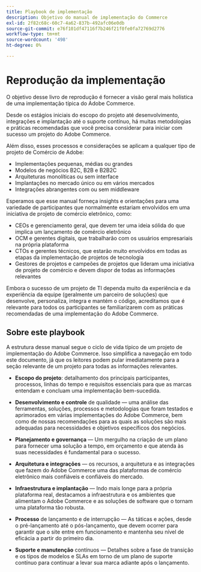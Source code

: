 ```yaml
---
title: Playbook de implementação
description: Objetivo do manual de implementação do Commerce
exl-id: 2f82c68c-60c7-4a62-837b-492afc06e0db
source-git-commit: e76f101df47116f7b246f21f0fe0fa72769d2776
workflow-type: tm+mt
source-wordcount: '498'
ht-degree: 0%

---
```


# Reprodução da implementação

O objetivo desse livro de reprodução é fornecer a visão geral mais holística de uma implementação típica do Adobe Commerce.

Desde os estágios iniciais do escopo do projeto até desenvolvimento, integrações e implantação até o suporte contínuo, há muitas metodologias e práticas recomendadas que você precisa considerar para iniciar com sucesso um projeto do Adobe Commerce.

Além disso, esses processos e considerações se aplicam a qualquer tipo de projeto de Comércio de Adobe:

- Implementações pequenas, médias ou grandes
- Modelos de negócios B2C, B2B e B2B2C
- Arquiteturas monolíticas ou sem interface
- Implantações no mercado único ou em vários mercados
- Integrações abrangentes com ou sem middleware

Esperamos que esse manual forneça insights e orientações para uma variedade de participantes que normalmente estariam envolvidos em uma iniciativa de projeto de comércio eletrônico, como:

- CEOs e gerenciamento geral, que devem ter uma ideia sólida do que implica um lançamento de comércio eletrônico
- OCM e gerentes digitais, que trabalharão com os usuários empresariais na própria plataforma
- CTOs e gerentes técnicos, que estarão muito envolvidos em todas as etapas da implementação de projetos de tecnologia
- Gestores de projetos e campeões de projetos que lideram uma iniciativa de projeto de comércio e devem dispor de todas as informações relevantes

Embora o sucesso de um projeto de TI dependa muito da experiência e da experiência da equipe (geralmente um parceiro de soluções) que desenvolve, personaliza, integra e mantém o código, acreditamos que é relevante para todos os participantes se familiarizarem com as práticas recomendadas de uma implementação do Adobe Commerce.

## Sobre este playbook

A estrutura desse manual segue o ciclo de vida típico de um projeto de implementação do Adobe Commerce. Isso simplifica a navegação em todo este documento, já que os leitores podem pular imediatamente para a seção relevante de um projeto para todas as informações relevantes.

- **Escopo do projeto**: detalhamento dos principais participantes, processos, linhas do tempo e requisitos essenciais para que as marcas entendam e concluam uma implementação bem-sucedida.

- **Desenvolvimento e controle** de qualidade — uma análise das ferramentas, soluções, processos e metodologias que foram testados e aprimorados em várias implementações do Adobe Commerce, bem como de nossas recomendações para as quais as soluções são mais adequadas para necessidades e objetivos específicos dos negócios.

- **Planejamento e governança** — Um mergulho na criação de um plano para fornecer uma solução a tempo, em orçamento e que atenda às suas necessidades é fundamental para o sucesso.

- **Arquitetura e integrações** — os recursos, a arquitetura e as integrações que fazem do Adobe Commerce uma das plataformas de comércio eletrônico mais confiáveis e confiáveis do mercado.

- **Infraestrutura e implantação** — Indo mais longe para a própria plataforma real, destacamos a infraestrutura e os ambientes que alimentam o Adobe Commerce e as soluções de software que o tornam uma plataforma tão robusta.

- **Processo** de lançamento e de interrupção — As táticas e ações, desde o pré-lançamento até o pós-lançamento, que devem ocorrer para garantir que o site entre em funcionamento e mantenha seu nível de eficácia a partir do primeiro dia.

- **Suporte e manutenção** contínuos — Detalhes sobre a fase de transição e os tipos de modelos e SLAs em torno de um plano de suporte contínuo para continuar a levar sua marca adiante após o lançamento.
